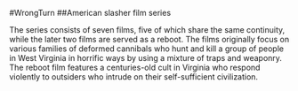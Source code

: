 #WrongTurn
##American slasher film series 

The series consists of seven films, five of which share the same continuity, while the later two films are served as a reboot. 
The films originally focus on various families of deformed cannibals who hunt and kill a group of people in West Virginia in horrific ways by using a mixture of traps and weaponry.
The reboot film features a centuries-old cult in Virginia who respond violently to outsiders who intrude on their self-sufficient civilization.
